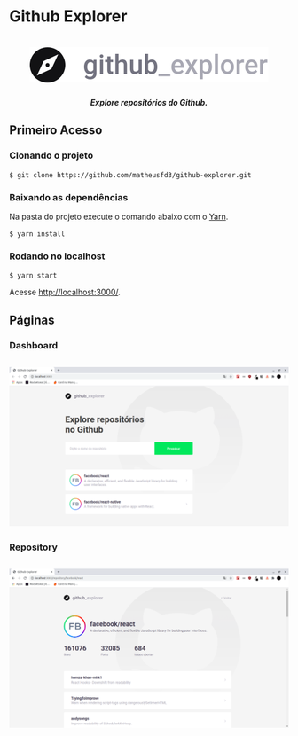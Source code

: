# Github Explorer


<h1 align="center">
  <img alt="Dashboard" title="Dashboard" src="src/assets/logo.svg"  />
</h1>

<h5 align="center">
  Explore repositórios do Github.
</h5>

## Primeiro Acesso
### Clonando o projeto
```
$ git clone https://github.com/matheusfd3/github-explorer.git
```
### Baixando as dependências
Na pasta do projeto execute o comando abaixo com o [Yarn](https://yarnpkg.com/lang/pt-br/).
```
$ yarn install
```
### Rodando no localhost
```
$ yarn start
```
Acesse [http://localhost:3000/](http://localhost:3000/).

## Páginas
### **Dashboard**
<h2 align="center">
  <img alt="Dashboard" title="Dashboard" src=".github/github-explorer-dashboard.png"  />
</h2>

### **Repository**
<h2 align="center">
  <img alt="Repository" title="Repository" src=".github/github-explorer-repository.png" />
</h2>
